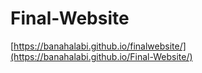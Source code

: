 # Final-Website

[https://banahalabi.github.io/finalwebsite/](https://banahalabi.github.io/Final-Website/)
